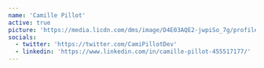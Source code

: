 ```yaml
---
name: 'Camille Pillot'
active: true
picture: 'https://media.licdn.com/dms/image/D4E03AQE2-jwpiSo_7g/profile-displayphoto-shrink_400_400/0/1681210876496?e=1700092800&v=beta&t=ak3qiiUsMnUT1PysjA-GfO9KJwsoDj7W1omB5zZupY0'
socials:
  - twitter: 'https://twitter.com/CamiPillotDev'
  - linkedin: 'https://www.linkedin.com/in/camille-pillot-455517177/'
---
```


